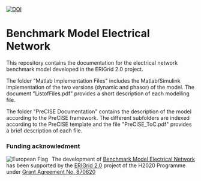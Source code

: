 [![DOI](https://zenodo.org/badge/DOI/10.5281/zenodo.5675105.svg)](https://doi.org/10.5281/zenodo.5675105)

# Benchmark Model Electrical Network
This repository contains the documentation for the electrical network benchmark model developed in the ERIGrid 2.0 project. 

The folder "Matlab Implementation Files" includes the Matlab/Simulink implementation of the two versions (dynamic and phasor) of the model. 
The document "ListofFiles.pdf" provides a short description of each modelling file.

The folder "PreCISE Documentation" contains the description of the model according to the PreCISE framework. 
The different subfolders are indexed according to the PreCISE template and the file "PreCISE_ToC.pdf" provides a brief description of each file. 

### Funding acknowledment

<img alt="European Flag" src="https://erigrid2.eu/wp-content/uploads/2020/03/europa_flag_low.jpg" align="left" style="margin-right: 10px"/> The development of [Benchmark Model Electrical Network] has been supported by the [ERIGrid 2.0] project of the H2020 Programme under [Grant Agreement No. 870620](https://cordis.europa.eu/project/id/870620)

[ERIGrid 2.0]: https://erigrid2.eu
[Benchmark Model Electrical Network]: https://github.com/ERIGrid2/benchmark-model-electrical-network
